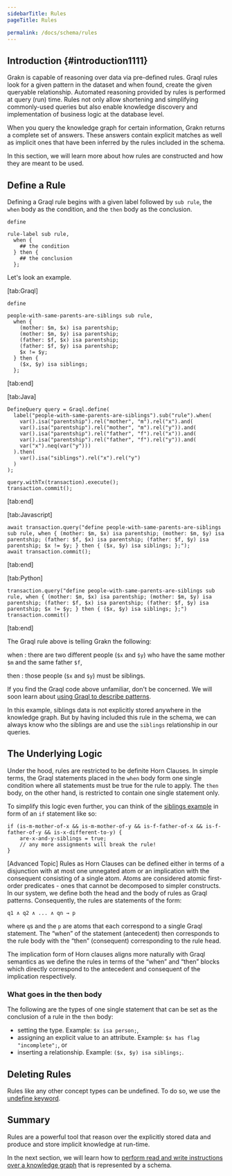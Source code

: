 ```yaml
---
sidebarTitle: Rules
pageTitle: Rules

permalink: /docs/schema/rules
---
```


## Introduction {#introduction1111}
Grakn is capable of reasoning over data via pre-defined rules. Graql rules look for a given pattern in the dataset and when found, create the given queryable relationship. Automated reasoning provided by rules is performed at query (run) time. Rules not only allow shortening and simplifying commonly-used queries but also enable knowledge discovery and implementation of business logic at the database level.

When you query the knowledge graph for certain information, Grakn returns a complete set of answers. These answers contain explicit matches as well as implicit ones that have been inferred by the rules included in the schema.

In this section, we will learn more about how rules are constructed and how they are meant to be used.

## Define a Rule
Defining a Graql rule begins with a given label followed by `sub rule`, the `when` body as the condition, and the `then` body as the conclusion.

```graql
define

rule-label sub rule,
  when {
    ## the condition
  } then {
    ## the conclusion
  };
```

Let's look an example.

<div class="tabs dark" data-parse-to-html="true">

[tab:Graql]
```graql
define

people-with-same-parents-are-siblings sub rule,
  when {
    (mother: $m, $x) isa parentship;
    (mother: $m, $y) isa parentship;
    (father: $f, $x) isa parentship;
    (father: $f, $y) isa parentship;
    $x != $y;
  } then {
    ($x, $y) isa siblings;
  };
```
[tab:end]

[tab:Java]
```lang-java
DefineQuery query = Graql.define(
  label("people-with-same-parents-are-siblings").sub("rule").when(
    var().isa("parentship").rel("mother", "m").rel("x").and(
    var().isa("parentship").rel("mother", "m").rel("y")).and(
    var().isa("parentship").rel("father", "f").rel("x")).and(
    var().isa("parentship").rel("father", "f").rel("y")).and(
    var("x").neq(var("y")))
  ).then(
    var().isa("siblings").rel("x").rel("y")
  )
);

query.withTx(transaction).execute();
transaction.commit();
```
<!-- 1.5 transaction.execute(query.toString()); -->
[tab:end]

[tab:Javascript]
```lang-javascript
await transaction.query("define people-with-same-parents-are-siblings sub rule, when { (mother: $m, $x) isa parentship; (mother: $m, $y) isa parentship; (father: $f, $x) isa parentship; (father: $f, $y) isa parentship; $x != $y; } then { ($x, $y) isa siblings; };");
await transaction.commit();
```
[tab:end]

[tab:Python]
```lang-python
transaction.query("define people-with-same-parents-are-siblings sub rule, when { (mother: $m, $x) isa parentship; (mother: $m, $y) isa parentship; (father: $f, $x) isa parentship; (father: $f, $y) isa parentship; $x != $y; } then { ($x, $y) isa siblings; };")
transaction.commit()
```
[tab:end]
</div>

The Graql rule above is telling Grakn the following:

when
: there are two different people (`$x` and `$y`) who have the same mother `$m` and the same father `$f`,

then
: those people (`$x` and `$y`) must be siblings.

If you find the Graql code above unfamiliar, don't be concerned. We will soon learn about [using Graql to describe patterns](/docs/query/match-clause).

In this example, siblings data is not explicitly stored anywhere in the knowledge graph. But by having included this rule in the schema, we can always know who the siblings are and use the `siblings` relationship in our queries.

<!-- This is a basic example of how Graql rules can be useful. In a dedicated section, we learn about rules by looking at more examples of [rule-based automated reasoning](...). -->

## The Underlying Logic
Under the hood, rules are restricted to be definite Horn Clauses. In simple terms, the Graql statements placed in the `when` body form one single condition where all statements must be true for the rule to apply. The `then` body, on the other hand, is restricted to contain one single statement only.

To simplify this logic even further, you can think of the [siblings example](#define-a-rule) in form of an `if` statement like so:

```lang-java
if (is-m-mother-of-x && is-m-mother-of-y && is-f-father-of-x && is-f-father-of-y && is-x-different-to-y) {
    are-x-and-y-siblings = true;
    // any more assignments will break the rule!
}
```
<!-- {% include warning.html content = 'The text below down to the next subtitle will be put in a panel labeled with "Advanced Topic"' %} -->
<div class="note">
[Advanced Topic]
Rules as Horn Clauses can be defined either in terms of a disjunction with at most one unnegated atom or an implication with the consequent consisting of a single atom. Atoms are considered atomic first-order predicates - ones that cannot be decomposed to simpler constructs.
In our system, we define both the head and the body of rules as Graql patterns. Consequently, the rules are statements of the form:

```
q1 ∧ q2 ∧ ... ∧ qn → p
```

where `q`s and the `p` are atoms that each correspond to a single Graql statement. The “when” of the statement (antecedent) then corresponds to the rule body with the “then” (consequent) corresponding to the rule head.

The implication form of Horn clauses aligns more naturally with Graql semantics as we define the rules in terms of the “when” and “then” blocks which directly correspond to the antecedent and consequent of the implication respectively.
</div>

### What goes in the then body
The following are the types of one single statement that can be set as the conclusion of a rule in the `then` body:
- setting the type. Example: `$x isa person;`,
- assigning an explicit value to an attribute. Example: `$x has flag "incomplete";`, or
- inserting a relationship. Example: `($x, $y) isa siblings;`.

## Deleting Rules
Rules like any other concept types can be undefined. To do so, we use the [undefine keyword](/docs/schema/concepts#undefine).

## Summary
Rules are a powerful tool that reason over the explicitly stored data and produce and store implicit knowledge at run-time.

In the next section, we will learn how to [perform read and write instructions over a knowledge graph](/docs/query/overview) that is represented by a schema.